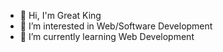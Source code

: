 - 👋 Hi, I'm Great King
- 👀 I’m interested in Web/Software Development
- 🌱 I’m currently learning Web Development
<!---
GreatKing549/GreatKing549 is a ✨ special ✨ repository because its `README.md` (this file) appears on your GitHub profile.
You can click the Preview link to take a look at your changes.
--->
